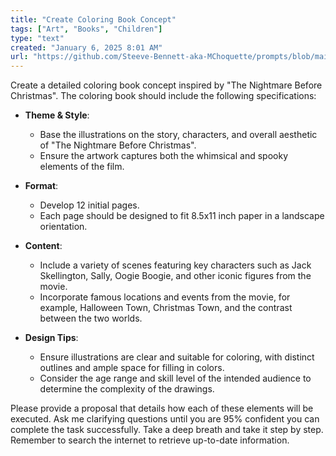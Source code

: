 ```yaml
---
title: "Create Coloring Book Concept"
tags: ["Art", "Books", "Children"]
type: "text"
created: "January 6, 2025 8:01 AM"
url: "https://github.com/Steeve-Bennett-aka-MChoquette/prompts/blob/main/create_coloring_book_concept.md"
---
```


Create a detailed coloring book concept inspired by "The Nightmare Before Christmas". The coloring book should include the following specifications:

- **Theme & Style**:
  - Base the illustrations on the story, characters, and overall aesthetic of "The Nightmare Before Christmas".
  - Ensure the artwork captures both the whimsical and spooky elements of the film.

- **Format**:
  - Develop 12 initial pages.
  - Each page should be designed to fit 8.5x11 inch paper in a landscape orientation.

- **Content**:
  - Include a variety of scenes featuring key characters such as Jack Skellington, Sally, Oogie Boogie, and other iconic figures from the movie.
  - Incorporate famous locations and events from the movie, for example, Halloween Town, Christmas Town, and the contrast between the two worlds.

- **Design Tips**:
  - Ensure illustrations are clear and suitable for coloring, with distinct outlines and ample space for filling in colors.
  - Consider the age range and skill level of the intended audience to determine the complexity of the drawings.

Please provide a proposal that details how each of these elements will be executed. Ask me clarifying questions until you are 95% confident you can complete the task successfully. Take a deep breath and take it step by step. Remember to search the internet to retrieve up-to-date information.